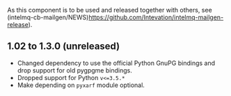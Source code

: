 As this component is to be used and released together with others, see
(intelmq-cb-mailgen/NEWS)https://github.com/Intevation/intelmq-mailgen-release).

## 1.02 to 1.3.0 (unreleased)

 * Changed dependency to use the official Python GnuPG bindings
   and drop support for old pygpgme bindings.
 * Dropped support for Python `v<=3.5.*`
 * Make depending on `pyxarf` module optional.
